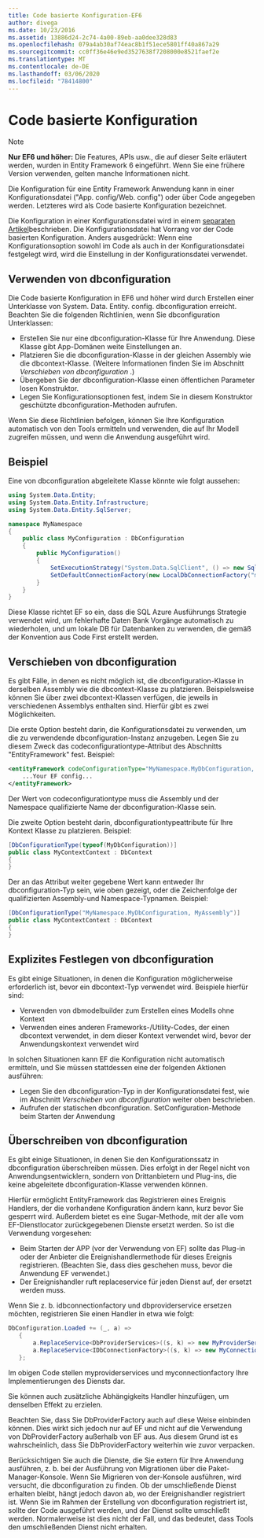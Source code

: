 ```yaml
---
title: Code basierte Konfiguration-EF6
author: divega
ms.date: 10/23/2016
ms.assetid: 13886d24-2c74-4a00-89eb-aa0dee328d83
ms.openlocfilehash: 079a4ab30af74eac8b1f51ece5801ff40a867a29
ms.sourcegitcommit: cc0ff36e46e9ed3527638f7208000e8521faef2e
ms.translationtype: MT
ms.contentlocale: de-DE
ms.lasthandoff: 03/06/2020
ms.locfileid: "78414800"
---
```

# <a name="code-based-configuration"></a>Code basierte Konfiguration
> [!NOTE]
> **Nur EF6 und höher:** Die Features, APIs usw., die auf dieser Seite erläutert werden, wurden in Entity Framework 6 eingeführt. Wenn Sie eine frühere Version verwenden, gelten manche Informationen nicht.  

Die Konfiguration für eine Entity Framework Anwendung kann in einer Konfigurationsdatei ("App. config/Web. config") oder über Code angegeben werden. Letzteres wird als Code basierte Konfiguration bezeichnet.  

Die Konfiguration in einer Konfigurationsdatei wird in einem [separaten Artikel](config-file.md)beschrieben. Die Konfigurationsdatei hat Vorrang vor der Code basierten Konfiguration. Anders ausgedrückt: Wenn eine Konfigurationsoption sowohl im Code als auch in der Konfigurationsdatei festgelegt wird, wird die Einstellung in der Konfigurationsdatei verwendet.  

## <a name="using-dbconfiguration"></a>Verwenden von dbconfiguration  

Die Code basierte Konfiguration in EF6 und höher wird durch Erstellen einer Unterklasse von System. Data. Entity. config. dbconfiguration erreicht. Beachten Sie die folgenden Richtlinien, wenn Sie dbconfiguration Unterklassen:  

- Erstellen Sie nur eine dbconfiguration-Klasse für Ihre Anwendung. Diese Klasse gibt App-Domänen weite Einstellungen an.  
- Platzieren Sie die dbconfiguration-Klasse in der gleichen Assembly wie die dbcontext-Klasse. (Weitere Informationen finden Sie im Abschnitt *Verschieben von dbconfiguration* .)  
- Übergeben Sie der dbconfiguration-Klasse einen öffentlichen Parameter losen Konstruktor.  
- Legen Sie Konfigurationsoptionen fest, indem Sie in diesem Konstruktor geschützte dbconfiguration-Methoden aufrufen.  

Wenn Sie diese Richtlinien befolgen, können Sie Ihre Konfiguration automatisch von den Tools ermitteln und verwenden, die auf Ihr Modell zugreifen müssen, und wenn die Anwendung ausgeführt wird.  

## <a name="example"></a>Beispiel  

Eine von dbconfiguration abgeleitete Klasse könnte wie folgt aussehen:  

``` csharp
using System.Data.Entity;
using System.Data.Entity.Infrastructure;
using System.Data.Entity.SqlServer;

namespace MyNamespace
{
    public class MyConfiguration : DbConfiguration
    {
        public MyConfiguration()
        {
            SetExecutionStrategy("System.Data.SqlClient", () => new SqlAzureExecutionStrategy());
            SetDefaultConnectionFactory(new LocalDbConnectionFactory("mssqllocaldb"));
        }
    }
}
```  

Diese Klasse richtet EF so ein, dass die SQL Azure Ausführungs Strategie verwendet wird, um fehlerhafte Daten Bank Vorgänge automatisch zu wiederholen, und um lokale DB für Datenbanken zu verwenden, die gemäß der Konvention aus Code First erstellt werden.  

## <a name="moving-dbconfiguration"></a>Verschieben von dbconfiguration  

Es gibt Fälle, in denen es nicht möglich ist, die dbconfiguration-Klasse in derselben Assembly wie die dbcontext-Klasse zu platzieren. Beispielsweise können Sie über zwei dbcontext-Klassen verfügen, die jeweils in verschiedenen Assemblys enthalten sind. Hierfür gibt es zwei Möglichkeiten.  

Die erste Option besteht darin, die Konfigurationsdatei zu verwenden, um die zu verwendende dbconfiguration-Instanz anzugeben. Legen Sie zu diesem Zweck das codeconfigurationtype-Attribut des Abschnitts "EntityFramework" fest. Beispiel:  

``` xml
<entityFramework codeConfigurationType="MyNamespace.MyDbConfiguration, MyAssembly">
    ...Your EF config...
</entityFramework>
```  

Der Wert von codeconfigurationtype muss die Assembly und der Namespace qualifizierte Name der dbconfiguration-Klasse sein.  

Die zweite Option besteht darin, dbconfigurationtypeattribute für Ihre Kontext Klasse zu platzieren. Beispiel:  

``` csharp  
[DbConfigurationType(typeof(MyDbConfiguration))]
public class MyContextContext : DbContext
{
}
```  

Der an das Attribut weiter gegebene Wert kann entweder Ihr dbconfiguration-Typ sein, wie oben gezeigt, oder die Zeichenfolge der qualifizierten Assembly-und Namespace-Typnamen. Beispiel:  

``` csharp
[DbConfigurationType("MyNamespace.MyDbConfiguration, MyAssembly")]
public class MyContextContext : DbContext
{
}
```  

## <a name="setting-dbconfiguration-explicitly"></a>Explizites Festlegen von dbconfiguration  

Es gibt einige Situationen, in denen die Konfiguration möglicherweise erforderlich ist, bevor ein dbcontext-Typ verwendet wird. Beispiele hierfür sind:  

- Verwenden von dbmodelbuilder zum Erstellen eines Modells ohne Kontext  
- Verwenden eines anderen Frameworks-/Utility-Codes, der einen dbcontext verwendet, in dem dieser Kontext verwendet wird, bevor der Anwendungskontext verwendet wird  

In solchen Situationen kann EF die Konfiguration nicht automatisch ermitteln, und Sie müssen stattdessen eine der folgenden Aktionen ausführen:  

- Legen Sie den dbconfiguration-Typ in der Konfigurationsdatei fest, wie im Abschnitt *Verschieben von dbconfiguration* weiter oben beschrieben.
- Aufrufen der statischen dbconfiguration. SetConfiguration-Methode beim Starten der Anwendung  

## <a name="overriding-dbconfiguration"></a>Überschreiben von dbconfiguration  

Es gibt einige Situationen, in denen Sie den Konfigurationssatz in dbconfiguration überschreiben müssen. Dies erfolgt in der Regel nicht von Anwendungsentwicklern, sondern von Drittanbietern und Plug-ins, die keine abgeleitete dbconfiguration-Klasse verwenden können.  

Hierfür ermöglicht EntityFramework das Registrieren eines Ereignis Handlers, der die vorhandene Konfiguration ändern kann, kurz bevor Sie gesperrt wird.  Außerdem bietet es eine Sugar-Methode, mit der alle vom EF-Dienstlocator zurückgegebenen Dienste ersetzt werden. So ist die Verwendung vorgesehen:  

- Beim Starten der APP (vor der Verwendung von EF) sollte das Plug-in oder der Anbieter die Ereignishandlermethode für dieses Ereignis registrieren. (Beachten Sie, dass dies geschehen muss, bevor die Anwendung EF verwendet.)  
- Der Ereignishandler ruft replaceservice für jeden Dienst auf, der ersetzt werden muss.  

Wenn Sie z. b. idbconnectionfactory und dbproviderservice ersetzen möchten, registrieren Sie einen Handler in etwa wie folgt:  

``` csharp
DbConfiguration.Loaded += (_, a) =>
   {
       a.ReplaceService<DbProviderServices>((s, k) => new MyProviderServices(s));
       a.ReplaceService<IDbConnectionFactory>((s, k) => new MyConnectionFactory(s));
   };
```  

Im obigen Code stellen myproviderservices und myconnectionfactory Ihre Implementierungen des Diensts dar.  

Sie können auch zusätzliche Abhängigkeits Handler hinzufügen, um denselben Effekt zu erzielen.  

Beachten Sie, dass Sie DbProviderFactory auch auf diese Weise einbinden können. Dies wirkt sich jedoch nur auf EF und nicht auf die Verwendung von DbProviderFactory außerhalb von EF aus. Aus diesem Grund ist es wahrscheinlich, dass Sie DbProviderFactory weiterhin wie zuvor verpacken.  

Berücksichtigen Sie auch die Dienste, die Sie extern für Ihre Anwendung ausführen, z. b. bei der Ausführung von Migrationen über die Paket-Manager-Konsole. Wenn Sie Migrieren von der-Konsole ausführen, wird versucht, die dbconfiguration zu finden. Ob der umschließende Dienst erhalten bleibt, hängt jedoch davon ab, wo der Ereignishandler registriert ist. Wenn Sie im Rahmen der Erstellung von dbconfiguration registriert ist, sollte der Code ausgeführt werden, und der Dienst sollte umschließt werden. Normalerweise ist dies nicht der Fall, und das bedeutet, dass Tools den umschließenden Dienst nicht erhalten.  
